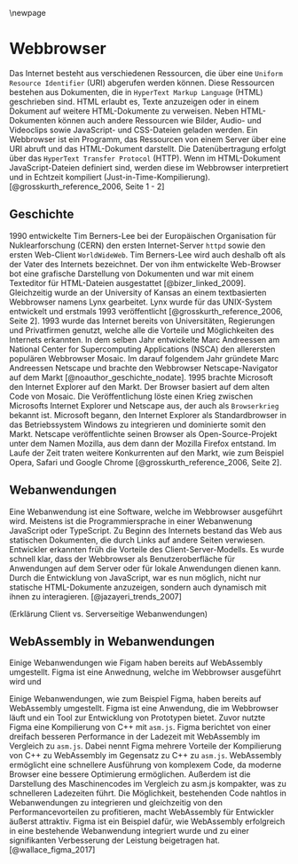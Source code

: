 
\newpage

# Webbrowser
Das Internet besteht aus verschiedenen Ressourcen, die über eine `Uniform Resource Identifier` (URI) abgerufen werden können. Diese Ressourcen bestehen aus Dokumenten, die in `HyperText Markup Language` (HTML) geschrieben sind. HTML erlaubt es, Texte anzuzeigen oder in einem Dokument auf weitere HTML-Dokumente zu verweisen. Neben HTML-Dokumenten können auch andere Ressourcen wie Bilder, Audio- und Videoclips sowie JavaScript- und CSS-Dateien geladen werden. Ein Webbrowser ist ein Programm, das Ressourcen von einem Server über eine URI abruft und das HTML-Dokument darstellt. Die Datenübertragung erfolgt über das `HyperText Transfer Protocol` (HTTP). Wenn im HTML-Dokument JavaScript-Dateien definiert sind, werden diese im Webbrowser interpretiert und in Echtzeit kompiliert (Just-in-Time-Kompilierung). [@grosskurth_reference_2006, Seite 1 - 2]

## Geschichte
1990 entwickelte Tim Berners-Lee bei der Europäischen Organisation für Nuklearforschung (CERN) den ersten Internet-Server `httpd` sowie den ersten Web-Client `WorldWideWeb`. Tim Berners-Lee wird auch deshalb oft als der Vater des Internets bezeichnet. Der von ihm entwickelte Web-Browser bot eine grafische Darstellung von Dokumenten und war mit einem Texteditor für HTML-Dateien ausgestattet [@bizer_linked_2009]. Gleichzeitig wurde an der University of Kansas an einem textbasierten Webbrowser namens Lynx gearbeitet. Lynx wurde für das UNIX-System entwickelt und erstmals 1993 veröffentlicht [@grosskurth_reference_2006, Seite 2]. 1993 wurde das Internet bereits von Universitäten, Regierungen und Privatfirmen genutzt, welche alle die Vorteile und Möglichkeiten des Internets erkannten. In dem selben Jahr entwickelte Marc Andreessen am National Center for Supercomputing Applications (NSCA) den allerersten populären Webbrowser Mosaic. Im darauf folgendem Jahr gründete Marc Andreessen Netscape und brachte den Webbrowser Netscape-Navigator auf dem Markt [@noauthor_geschichte_nodate]. 1995 brachte Microsoft den Internet Explorer auf den Markt. Der Browser basiert auf dem alten Code von Mosaic. Die Veröffentlichung löste einen Krieg zwischen Microsofts Internet Explorer und Netscape aus, der auch als `Browserkrieg` bekannt ist. Microsoft begann, den Internet Explorer als Standardbrowser in das Betriebssystem Windows zu integrieren und dominierte somit den Markt. Netscape veröffentlichte seinen Browser als Open-Source-Projekt unter dem Namen Mozilla, aus dem dann der Mozilla Firefox entstand. Im Laufe der Zeit traten weitere Konkurrenten auf den Markt, wie zum Beispiel Opera, Safari und Google Chrome [@grosskurth_reference_2006, Seite 2].

## Webanwendungen
Eine Webanwendung ist eine Software, welche im Webbrowser ausgeführt wird. Meistens ist die Programmiersprache in einer Webanwenung JavaScript oder TypeScript. Zu Beginn des Internets bestand das Web aus statischen Dokumenten, die durch Links auf andere Seiten verwiesen. Entwickler erkannten früh die Vorteile des Client-Server-Modells. Es wurde schnell klar, dass der Webbrowser als Benutzeroberfläche für Anwendungen auf dem Server oder für lokale Anwendungen dienen kann. Durch die Entwicklung von JavaScript, war es nun möglich, nicht nur statische HTML-Dokumente anzuzeigen, sondern auch dynamisch mit ihnen zu interagieren. [@jazayeri_trends_2007]

(Erklärung Client vs. Serverseitige Webanwendungen)

## WebAssembly in Webanwendungen
Einige Webanwendungen wie Figam haben bereits auf WebAssembly umgestellt. Figma ist eine Anwednung, welche im Webbrowser ausgeführt wird und 



Einige Webanwendungen, wie zum Beispiel Figma, haben bereits auf WebAssembly umgestellt. Figma ist eine Anwendung, die im Webbrowser läuft und ein Tool zur Entwicklung von Prototypen bietet. Zuvor nutzte Figma eine Kompilierung von C++ mit `asm.js`. Figma berichtet von einer dreifach besseren Performance in der Ladezeit mit WebAssembly im Vergleich zu `asm.js`. Dabei nennt Figma mehrere Vorteile der Kompilierung von C++ zu WebAssembly im Gegensatz zu C++ zu `asm.js`. WebAssembly ermöglicht eine schnellere Ausführung von komplexem Code, da moderne Browser eine bessere Optimierung ermöglichen. Außerdem ist die Darstellung des Maschinencodes im Vergleich zu asm.js kompakter, was zu schnelleren Ladezeiten führt. Die Möglichkeit, bestehenden Code nahtlos in Webanwendungen zu integrieren und gleichzeitig von den Performancevorteilen zu profitieren, macht WebAssembly für Entwickler äußerst attraktiv. Figma ist ein Beispiel dafür, wie WebAssembly erfolgreich in eine bestehende Webanwendung integriert wurde und zu einer signifikanten Verbesserung der Leistung beigetragen hat. [@wallace_figma_2017]


